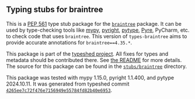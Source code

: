 ## Typing stubs for braintree

This is a [PEP 561](https://peps.python.org/pep-0561/)
type stub package for the [`braintree`](https://github.com/braintree/braintree_python) package.
It can be used by type-checking tools like
[mypy](https://github.com/python/mypy/),
[pyright](https://github.com/microsoft/pyright),
[pytype](https://github.com/google/pytype/),
[Pyre](https://pyre-check.org/),
PyCharm, etc. to check code that uses `braintree`. This version of
`types-braintree` aims to provide accurate annotations for
`braintree==4.35.*`.

This package is part of the [typeshed project](https://github.com/python/typeshed).
All fixes for types and metadata should be contributed there.
See [the README](https://github.com/python/typeshed/blob/main/README.md)
for more details. The source for this package can be found in the
[`stubs/braintree`](https://github.com/python/typeshed/tree/main/stubs/braintree)
directory.

This package was tested with
mypy 1.15.0,
pyright 1.1.400,
and pytype 2024.10.11.
It was generated from typeshed commit
[`4265ee7c72f476e7156949e55784fd82b40e6953`](https://github.com/python/typeshed/commit/4265ee7c72f476e7156949e55784fd82b40e6953).
